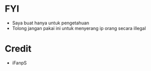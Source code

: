 # FYI
- Saya buat hanya untuk pengetahuan
- Tolong jangan pakai ini untuk menyerang ip orang secara illegal

# Credit
- iFanpS
